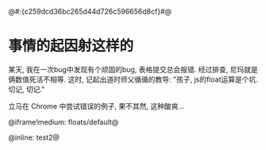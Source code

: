 @#:{c259dcd36bc265d44d726c596656d8cf}#@

# 事情的起因射这样的

某天, 我在一次bug中发现有个顽固的bug, 表格提交总会报错. 经过排查, 尼玛就是俩数值死活不相等. 这时, 记起出道时师父循循的教导:
"孩子, js的float运算是个坑. 切记, 切记."

立马在 Chrome 中尝试错误的例子, 果不其然, 这种酸爽...

@iframe!medium: floats/default@

@inline: test2@

